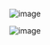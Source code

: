 ![image](https://github.com/user-attachments/assets/e26accc5-22b9-4800-8f26-13d69f6f2876)

![image](https://github.com/user-attachments/assets/ae1f12a6-a8cb-4805-bc03-e2871101eefd)
